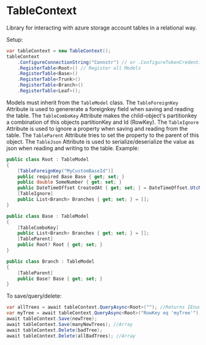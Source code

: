 # TableContext

Library for interacting with azure storage account tables in a relational way.

Setup:
``` C#
var tableContext = new TableContext();
tableContext
    .ConfigureConnectionString("Connstr") // or .ConfigureTokenCredential()
    .RegisterTable<Root>() // Register all Models
    .RegisterTable<Base>()
    .RegisterTable<Trunk>()
    .RegisterTable<Branch>()
    .RegisterTable<Leaf>();
```

Models must inherit from the `TableModel` class.
The `TableForeignKey` Attribute is used to genererate a foreignkey field when saving and reading the table.
The `TableComboKey` Attribute makes the child-object's partitionkey a combination of this objects partitionKey and Id (RowKey).
The `TableIgnore` Attribute is used to ignore a property when saving and reading from the table.
The `TableParent` Attribute tries to set the property to the parent of this object.
The `TableJson` Attribute is used to serialize/deserialize the value as json when reading and writing to the table.
Example:
``` C#
public class Root : TableModel
{
    [TableForeignKey("MyCustomBaseId")]
    public required Base Base { get; set; }
    public double SomeNumber { get; set; }
    public DateTimeOffset CreatedAt { get; set; } = DateTimeOffset.UtcNow;
    [TableIgnore]
    public List<Branch> Branches { get; set; } = [];
}

public class Base : TableModel
{
    [TableComboKey]
    public List<Branch> Branches { get; set; } = [];
    [TableParent]
    public Root? Root { get; set; }
}

public class Branch : TableModel
{
    [TableParent]
    public Base? Base { get; set; }
}
```

To save/query/delete:
``` C#
var allTrees = await tableContext.QueryAsync<Root>(""); //Returns IEnumerable
var myTree = await tableContext.QueryAsync<Root>("RowKey eq 'myTree'"); //Returns IEnumerable
await tableContext.Save(newTree);
await tableContext.Save(manyNewTrees); //Array
await tableContext.Delete(badTree);
await tableContext.Delete(allBadTrees); //Array
``` 

